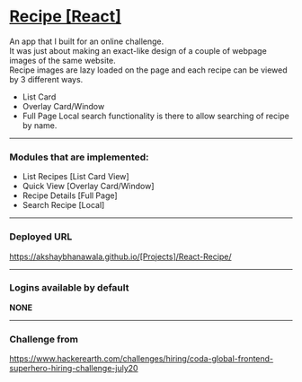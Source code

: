 # [Recipe [React]](https://th3az-react-recipe.herokuapp.com/)
An app that I built for an online challenge. \
It was just about making an exact-like design of a couple of webpage images of the same website. \
Recipe images are lazy loaded on the page and each recipe can be viewed by 3 different ways.
 - List Card
 - Overlay Card/Window
 - Full Page
Local search functionality is there to allow searching of recipe by name.

---

### Modules that are implemented:
 - List Recipes [List Card View]
 - Quick View [Overlay Card/Window]
 - Recipe Details [Full Page]
 - Search Recipe [Local]

---

### Deployed URL
https://akshaybhanawala.github.io/[Projects]/React-Recipe/

---

### Logins available by default
**NONE**

---

### Challenge from
https://www.hackerearth.com/challenges/hiring/coda-global-frontend-superhero-hiring-challenge-july20
